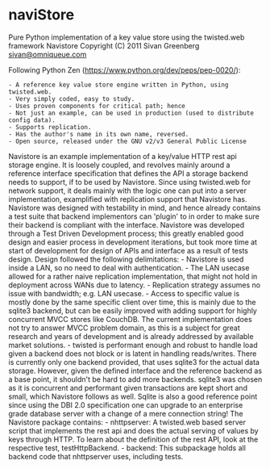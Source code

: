 naviStore
=========

Pure Python implementation of a key value store using the twisted.web framework
Navistore Copyright (C) 2011 Sivan Greenberg <sivan@omniqueue.com>


Following Python Zen (https://www.python.org/dev/peps/pep-0020/):

	- A reference key value store engine written in Python, using twisted.web.
	- Very simply coded, easy to study.
	- Uses proven components for critical path; hence
	- Not just an example, can be used in production (used to distribute config data).
	- Supports replication.
	- Has the author's name in its own name, reversed.
	- Open source, released under the GNU v2/v3 General Public License
  
Navistore is an example implementation of a key/value HTTP rest api
storage engine. It is loosely coupled, and revolves mainly around
a reference interface specification that defines the API a storage
backend needs to support, if to be used by Navistore. Since using
twisted.web for network support, it deals mainly with the logic
one can put into a server implementation, examplified with replication
support that Navistore has.
Navistore was designed with testability in mind, and hence already
contains a test suite that backend implementors can 'plugin' to
in order to make sure their backend is compliant with the interface.
Navistore was developed through a Test Driven Development process; this
greatly enabled good design and easier process in development iterations,
but took more time at start of development for design of APIs 
and interface as a result of tests design.
Design followed the following delimitations:
	- Navistore is used inside a LAN, so no need to deal with authentication.
	- The LAN usecase allowed for a rather naive replication implementation,
  	  that might not hold in deployment across WANs due to latency.
	- Replication strategy assumes no issue with bandwidth; e.g. LAN usecase.
	- Access to specific value is mostly done by the same specific client over time, 
	  this is mainly due to the sqlite3 backend, but can be easily improved
	  with adding support for highly concurrent MVCC stores like CouchDB. 
	  The current implementation does not try to answer MVCC problem domain,
	  as this is a subject for great research and years of development and is
	  already addressed by available market solutions.
	- twisted is performant enough and robust to handle load given a backend
	  does not block or is latent in handling reads/writes.
There is currently only one backend provided, that uses sqlite3 for
the actual data storage. However, given the defined interface and
the reference backend as a base point, it shouldn't be hard to add
more backends. sqlite3 was chosen as it is concurrent and performant 
given transactions are kept short and small, which Navistore follows 
as well. Sqlite is also a good reference point since using the 
DBI 2.0 specification one can upgrade to an enterprise grade database 
server with a change of a mere connection string!
The Navistore package contains:
	- nhttpserver: A twisted.web based server script that implements the rest api
	  and does the actual serving of values by keys through HTTP. To learn about
	  the definition of the rest API, look at the respective test, testHttpBackend.
	- backend: This subpackage holds all backend code that nhttpserver uses, 
	  including tests.

